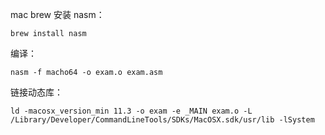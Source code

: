 mac brew 安装 nasm：

```command
brew install nasm
```

编译：

```command
nasm -f macho64 -o exam.o exam.asm
```

链接动态库：
```command
ld -macosx_version_min 11.3 -o exam -e _MAIN exam.o -L /Library/Developer/CommandLineTools/SDKs/MacOSX.sdk/usr/lib -lSystem
```